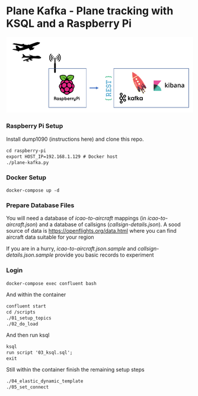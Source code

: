 # Plane Kafka - Plane tracking with KSQL and a Raspberry Pi

![Arch](/docs/plane-kafka-01.png)

### Raspberry Pi Setup
Install dump1090 (instructions here) and clone this repo.
```
cd raspberry-pi
export HOST_IP=192.168.1.129 # Docker host
./plane-kafka.py
```

### Docker Setup
```
docker-compose up -d
```

### Prepare Database Files
You will need a database of _icao-to-aircraft_ mappings (in _icao-to-aircraft.json_) and a database of callsigns (_callsign-details.json_).  A sood source of data is https://openflights.org/data.html where you can find aircraft data suitable for your region

If you are in a hurry, _icao-to-aircraft.json.sample_ and _callsign-details.json.sample_ provide you basic records to experiment


### Login

```
docker-compose exec confluent bash
```

And within the container
```
confluent start
cd /scripts
./01_setup_topics
./02_do_load
```

And then run ksql

```
ksql
run script '03_ksql.sql';
exit
```

Still within the container finish the remaining setup steps
```
./04_elastic_dynamic_template
./05_set_connect
```
